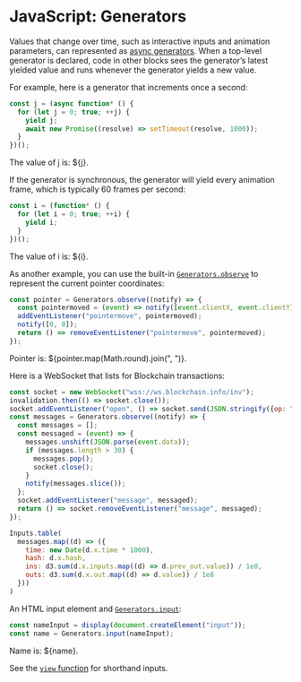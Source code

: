 # JavaScript: Generators

Values that change over time, such as interactive inputs and animation parameters, can represented as [async generators](https://developer.mozilla.org/en-US/docs/Web/JavaScript/Reference/Global_Objects/Generator). When a top-level generator is declared, code in other blocks sees the generator’s latest yielded value and runs whenever the generator yields a new value.

For example, here is a generator that increments once a second:

```js echo
const j = (async function* () {
  for (let j = 0; true; ++j) {
    yield j;
    await new Promise((resolve) => setTimeout(resolve, 1000));
  }
})();
```

The value of j is: ${j}.

If the generator is synchronous, the generator will yield every animation frame, which is typically 60 frames per second:

```js echo
const i = (function* () {
  for (let i = 0; true; ++i) {
    yield i;
  }
})();
```

The value of i is: ${i}.

As another example, you can use the built-in [`Generators.observe`](<../lib/generators#generators.observe(change)>) to represent the current pointer coordinates:

```js echo
const pointer = Generators.observe((notify) => {
  const pointermoved = (event) => notify([event.clientX, event.clientY]);
  addEventListener("pointermove", pointermoved);
  notify([0, 0]);
  return () => removeEventListener("pointermove", pointermoved);
});
```

Pointer is: ${pointer.map(Math.round).join(", ")}.

Here is a WebSocket that lists for Blockchain transactions:

```js echo
const socket = new WebSocket("wss://ws.blockchain.info/inv");
invalidation.then(() => socket.close());
socket.addEventListener("open", () => socket.send(JSON.stringify({op: "unconfirmed_sub"})));
const messages = Generators.observe((notify) => {
  const messages = [];
  const messaged = (event) => {
    messages.unshift(JSON.parse(event.data));
    if (messages.length > 30) {
      messages.pop();
      socket.close();
    }
    notify(messages.slice());
  };
  socket.addEventListener("message", messaged);
  return () => socket.removeEventListener("message", messaged);
});
```

```js
Inputs.table(
  messages.map((d) => ({
    time: new Date(d.x.time * 1000),
    hash: d.x.hash,
    ins: d3.sum(d.x.inputs.map((d) => d.prev_out.value)) / 1e8,
    outs: d3.sum(d.x.out.map((d) => d.value)) / 1e8
  }))
)
```

An HTML input element and [`Generators.input`](<../lib/generators#generators.input(element)>):

```js echo
const nameInput = display(document.createElement("input"));
const name = Generators.input(nameInput);
```

Name is: ${name}.

See the [`view` function](./display) for shorthand inputs.
